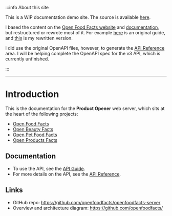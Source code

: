 :::info About this site

<!-- vale off -->

This is a WIP documentation demo site. The source is available [here](https://github.com/emertechie/docs-demo/).

I based the content on the [Open Food Facts website](https://world.openfoodfacts.org/) and [documentation](https://openfoodfacts.github.io/openfoodfacts-server/), but restructured or rewrote most of it. For example [here](https://openfoodfacts.github.io/openfoodfacts-server/api/tutorial-off-api/) is an original guide, and [this](/docs/api-guide/tutorials/reading-writing-product-data) is my rewritten version.

I did use the original OpenAPI files, however, to generate the [API Reference](/docs/category/api-v2) area. I will be helping complete the OpenAPI spec for the v3 API, which is currently unfinished.

<!-- vale on -->

:::

---

# Introduction

This is the documentation for the **Product Opener** web server, which sits at the heart of the following projects:

- [Open Food Facts](https://world.openfoodfacts.org/)
- [Open Beauty Facts](https://world.openbeautyfacts.org/)
- [Open Pet Food Facts](https://world.openpetfoodfacts.org/)
- [Open Products Facts](https://world.openproductsfacts.org/)

<!-- This is the documentation for the **Product Opener** web server, which sits at the heart of the [Open Food Facts](https://world.openfoodfacts.org/) project. It also powers the sibling [Open Beauty Facts](https://world.openbeautyfacts.org/), [Open Pet Food Facts](https://world.openpetfoodfacts.org/), and [Open Products Facts](https://world.openproductsfacts.org/) projects. -->

## Documentation

<!-- - To contribute to the web server, see the [Developers Guide](/docs/developers-guide/intro). -->

- To use the API, see the [API Guide](/docs/api-guide/intro).
- For more details on the API, see the [API Reference](/docs/category/api-v2).

## Links

- GitHub repo: https://github.com/openfoodfacts/openfoodfacts-server
- Overview and architecture diagram: https://github.com/openfoodfacts/

